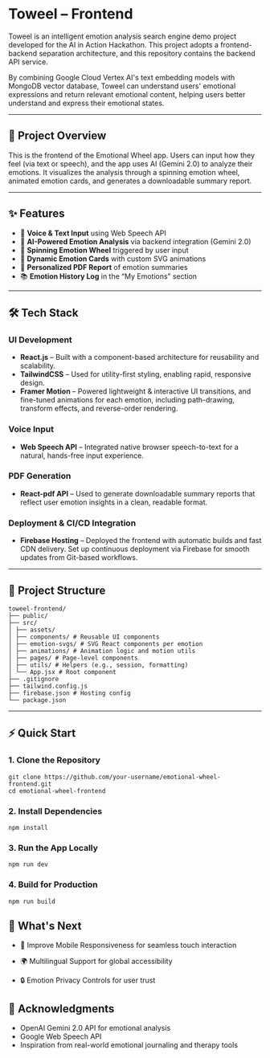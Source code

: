 # Toweel – Frontend

Toweel is an intelligent emotion analysis search engine demo project developed for the AI in Action Hackathon. This project adopts a frontend-backend separation architecture, and this repository contains the backend API service.

By combining Google Cloud Vertex AI's text embedding models with MongoDB vector database, Toweel can understand users' emotional expressions and return relevant emotional content, helping users better understand and express their emotional states.

---

## 🚀 Project Overview

This is the frontend of the Emotional Wheel app. Users can input how they feel (via text or speech), and the app uses AI (Gemini 2.0) to analyze their emotions. It visualizes the analysis through a spinning emotion wheel, animated emotion cards, and generates a downloadable summary report.

---

## ✨ Features

- 🎤 **Voice & Text Input** using Web Speech API
- 🧠 **AI-Powered Emotion Analysis** via backend integration (Gemini 2.0)
- 🎡 **Spinning Emotion Wheel** triggered by user input
- 🎴 **Dynamic Emotion Cards** with custom SVG animations
- 📄 **Personalized PDF Report** of emotion summaries
- 📚 **Emotion History Log** in the “My Emotions” section

---

## 🛠️ Tech Stack

### UI Development
- **React.js** – Built with a component-based architecture for reusability and scalability.
- **TailwindCSS** – Used for utility-first styling, enabling rapid, responsive design.
- **Framer Motion** – Powered lightweight & interactive UI transitions, and fine-tuned animations for each emotion, including path-drawing, transform effects, and reverse-order rendering.

### Voice Input
- **Web Speech API** – Integrated native browser speech-to-text for a natural, hands-free input experience.

### PDF Generation
- **React-pdf API** – Used to generate downloadable summary reports that reflect user emotion insights in a clean, readable format.

### Deployment & CI/CD Integration
- **Firebase Hosting** – Deployed the frontend with automatic builds and fast CDN delivery. Set up continuous deployment via Firebase for smooth updates from Git-based workflows.


---

## 📁 Project Structure
```
toweel-frontend/
├── public/
├── src/
│ ├── assets/
│ ├── components/ # Reusable UI components
│ ├── emotion-svgs/ # SVG React components per emotion
│ ├── animations/ # Animation logic and motion utils
│ ├── pages/ # Page-level components
│ ├── utils/ # Helpers (e.g., session, formatting)
│ └── App.jsx # Root component
├── .gitignore
├── tailwind.config.js
├── firebase.json # Hosting config
└── package.json
```

---

## ⚡ Quick Start

### 1. Clone the Repository

```
git clone https://github.com/your-username/emotional-wheel-frontend.git
cd emotional-wheel-frontend
```

### 2. Install Dependencies
```
npm install
```
### 3. Run the App Locally
```
npm run dev
```
### 4. Build for Production
```
npm run build
```

## 🌱 What's Next

- 📱 Improve Mobile Responsiveness for seamless touch interaction

- 🌍 Multilingual Support for global accessibility

- 🔒 Emotion Privacy Controls for user trust
  

## 🙌 Acknowledgments
- OpenAI Gemini 2.0 API for emotional analysis
- Google Web Speech API
- Inspiration from real-world emotional journaling and therapy tools
